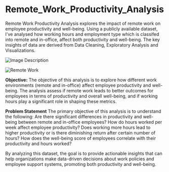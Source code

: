# Remote_Work_Productivity_Analysis
Remote Work Productivity Analysis explores the impact of remote work on employee productivity and well-being. Using a publicly available dataset, I've analysed how working hours and employment type which is classifed into remote and in-office, affect both productivity and well-being. The key insights of data are derived from Data Cleaning, Exploratory Analysis and Visualizations.

![Image Description](https://media.istockphoto.com/id/1396721825/photo/over-the-shoulder-view-unrecognizable-man-using-desktop-pc-for-meeting.jpg?s=612x612&w=0&k=20&c=E4tY47UDpSNwoeotLubaO5qteLPC7RjbkpA7C8-vqiw=)

![Remote Work](https://path/to/your/image1.jpg)

**Objective:**
The objective of this analysis is to explore how different work environments (remote and in-office) affect employee productivity and well-being. The analysis assess if remote work leads to better outcomes for employees in terms of productivity and overall well-being, and if working hours play a significant role in shaping these metrics.

**Problem Statement**
The primary objective of this analysis is to understand the following:
Are there significant differences in productivity and well-being between remote and in-office employees?
How do hours worked per week affect employee productivity? Does working more hours lead to higher productivity or is there diminishing return after certain number of hours?
How does the well-being score of employees correlate with their productivity and hours worked?

By analyzing this dataset, the goal is to provide actionable insights that can help organizations make data-driven decisions about work policies and employee support systems, promoting both productivity and well-being.

